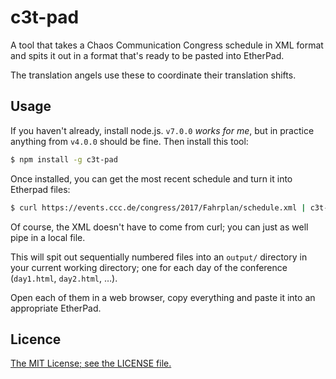# c3t-pad

A tool that takes a Chaos Communication Congress schedule in XML format and spits it out in a format that's ready to be pasted into EtherPad.

The translation angels use these to coordinate their translation shifts.

## Usage

If you haven't already, install node.js. `v7.0.0` _works for me_, but in practice anything from `v4.0.0` should be fine. Then install this tool:

```sh
$ npm install -g c3t-pad
```

Once installed, you can get the most recent schedule and turn it into Etherpad files:

```sh
$ curl https://events.ccc.de/congress/2017/Fahrplan/schedule.xml | c3t-pad
```

Of course, the XML doesn't have to come from curl; you can just as well pipe in a local file.

This will spit out sequentially numbered files into an `output/` directory in your current working directory; one for each day of the conference (`day1.html`, `day2.html`, …).

Open each of them in a web browser, copy everything and paste it into an appropriate EtherPad.

## Licence

[The MIT License; see the LICENSE file.](LICENSE)
